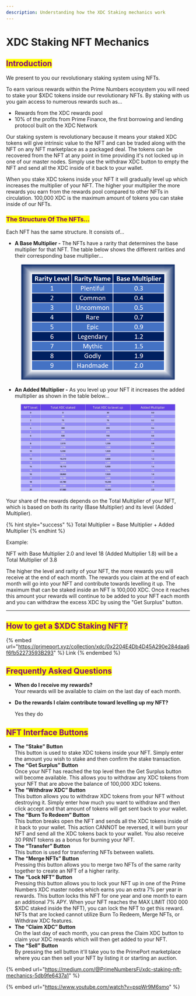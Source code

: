 ```yaml
---
description: Understanding how the XDC Staking mechanics work
---
```


# XDC Staking NFT Mechanics

## <mark style="color:purple;">Introduction</mark>

We present to you our revolutionary staking system using NFTs.

To earn various rewards within the Prime Numbers ecosystem you will need to stake your $XDC tokens inside our revolutionary NFTs. By staking with us you gain access to numerous rewards such as...

* Rewards from the XDC rewards pool
* 10% of the profits from Prime Finance, the first borrowing and lending protocol built on the XDC Network

Our staking system is revolutionary because it means your staked XDC tokens will give intrinsic value to the NFT and can be traded along with the NFT on any NFT marketplace as a packaged deal. The tokens can be recovered from the NFT at any point in time providing it's not locked up in one of our master nodes. Simply use the withdraw XDC button to empty the NFT and send all the XDC inside of it back to your wallet.

When you stake XDC tokens inside your NFT it will gradually level up which increases the multiplier of your NFT. The higher your multiplier the more rewards you earn from the rewards pool compared to other NFTs in circulation. 100,000 XDC is the maximum amount of tokens you can stake inside of our NFTs.

### <mark style="color:purple;">The Structure Of The NFTs…</mark> <a href="#d7e3" id="d7e3"></a>

Each NFT has the same structure. It consists of…

* **A Base Multiplier -** The NFTs have a rarity that determines the base multiplier for that NFT. The table below shows the different rarities and their corresponding base multiplier…

<figure><img src="../../../.gitbook/assets/XDC Base Multipliers.png" alt=""><figcaption></figcaption></figure>

* **An Added Multiplier -** As you level up your NFT it increases the added multiplier as shown in the table below…

<figure><img src="../../../.gitbook/assets/11.jpg" alt=""><figcaption></figcaption></figure>

Your share of the rewards depends on the Total Multiplier of your NFT, which is based on both its rarity (Base Multiplier) and its level (Added Multiplier).

{% hint style="success" %}
Total Multiplier = Base Multiplier + Added Multiplier
{% endhint %}

Example:

NFT with Base Multiplier 2.0 and level 18 (Added Multiplier 1.8) will be a Total Multiplier of 3.8

The higher the level and rarity of your NFT, the more rewards you will receive at the end of each month. The rewards you claim at the end of each month will go into your NFT and contribute towards levelling it up. The maximum that can be staked inside an NFT is 100,000 XDC. Once it reaches this amount your rewards will continue to be added to your NFT each month and you can withdraw the excess XDC by using the "Get Surplus" button.

***

## <mark style="color:purple;">**How to get a $XDC Staking NFT?**</mark>

{% embed url="https://primeport.xyz/collection/xdc/0x2204E4Db4D45A290e284daa6f6fb52273593B293" %}
Link
{% endembed %}

## <mark style="color:purple;">Frequently Asked Questions</mark>

* **When do I receive my rewards?**\
  Your rewards will be available to claim on the last day of each month.
*   **Do the rewards I claim contribute toward levelling up my NFT?**

    Yes they do

## <mark style="color:purple;">NFT Interface Buttons</mark> <a href="#id-9afb" id="id-9afb"></a>

* **The “Stake” Button**\
  This button is used to stake XDC tokens inside your NFT. Simply enter the amount you wish to stake and then confirm the stake transaction.
* **The “Get Surplus” Button**\
  Once your NFT has reached the top level then the Get Surplus button will become available. This allows you to withdraw any XDC tokens from your NFT that are above the balance of 100,000 XDC tokens.
* **The “Withdraw XDC” Button**\
  This button allows you to withdraw XDC tokens from your NFT without destroying it. Simply enter how much you want to withdraw and then click accept and that amount of tokens will get sent back to your wallet.
* **The “Burn To Redeem” Button**\
  This button breaks open the NFT and sends all the XDC tokens inside of it back to your wallet. This action CANNOT be reversed, it will burn your NFT and send all the XDC tokens back to your wallet. You also receive 30 PRNT tokens as a bonus for burning your NFT.
* **The “Transfer” Button**\
  This button is used for transferring NFTs between wallets.
* **The “Merge NFTs” Button**\
  Pressing this button allows you to merge two NFTs of the same rarity together to create an NFT of a higher rarity.
* **The “Lock NFT” Button**\
  Pressing this button allows you to lock your NFT up in one of the Prime Numbers XDC master nodes which earns you an extra 7% per year in rewards. This button locks this NFT for one year and one month to earn an additional 7% APY. When your NFT reaches the MAX LIMIT (100 000 $XDC staked inside the NFT), you can lock the NFT to get this reward. NFTs that are locked cannot utilize Burn To Redeem, Merge NFTs, or Withdraw XDC features.
* **The “Claim XDC” Button**\
  On the last day of each month, you can press the Claim XDC button to claim your XDC rewards which will then get added to your NFT.
* **The “Sell” Button**\
  By pressing the sell button it'll take you to the PrimePort marketplace where you can then sell your NFT by listing it or starting an auction.

{% embed url="https://medium.com/@PrimeNumbersFi/xdc-staking-nft-mechanics-5db9fe6437a1" %}

{% embed url="https://www.youtube.com/watch?v=pspWr9M6smo" %}
